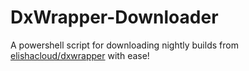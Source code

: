 # DxWrapper-Downloader
A powershell script for downloading nightly builds from [elishacloud/dxwrapper](https://github.com/elishacloud/dxwrapper) with ease!
